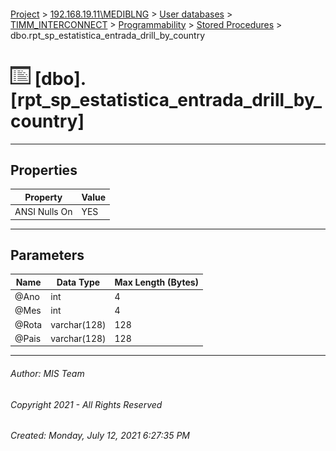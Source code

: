 #### 

[Project](../../../../../index.md) > [192.168.19.11\\MEDIBLNG](../../../../index.md) > [User databases](../../../index.md) > [TIMM_INTERCONNECT](../../index.md) > [Programmability](../index.md) > [Stored Procedures](Stored_Procedures.md) > dbo.rpt_sp_estatistica_entrada_drill_by_country

# ![Stored Procedures](../../../../../Images/StoredProcedure32.png) [dbo].[rpt_sp_estatistica_entrada_drill_by_country]

---

## <a name="#properties"></a>Properties

| Property | Value |
|---|---|
| ANSI Nulls On | YES |


---

## <a name="#parameters"></a>Parameters

| Name | Data Type | Max Length (Bytes) |
|---|---|---|
| @Ano | int | 4 |
| @Mes | int | 4 |
| @Rota | varchar(128) | 128 |
| @Pais | varchar(128) | 128 |


---

###### Author:  MIS Team

###### Copyright 2021 - All Rights Reserved

###### Created: Monday, July 12, 2021 6:27:35 PM

